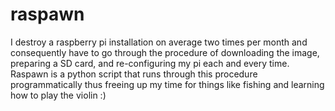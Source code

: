 # raspawn

I destroy a raspberry pi installation on average two times per month and consequently have to go through the procedure of downloading the image, preparing a SD card, and re-configuring my pi each and every time. Raspawn is a python script that runs through this procedure programmatically thus freeing up my time for things like fishing and learning how to play the violin :)  
